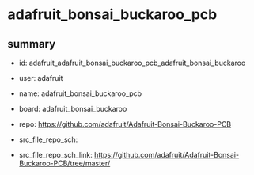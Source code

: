 # adafruit_bonsai_buckaroo_pcb
 
## summary 
* id: adafruit_adafruit_bonsai_buckaroo_pcb_adafruit_bonsai_buckaroo
* user: adafruit
* name: adafruit_bonsai_buckaroo_pcb
* board: adafruit_bonsai_buckaroo
* repo: https://github.com/adafruit/Adafruit-Bonsai-Buckaroo-PCB



* src_file_repo_sch: 
* src_file_repo_sch_link: https://github.com/adafruit/Adafruit-Bonsai-Buckaroo-PCB/tree/master/






